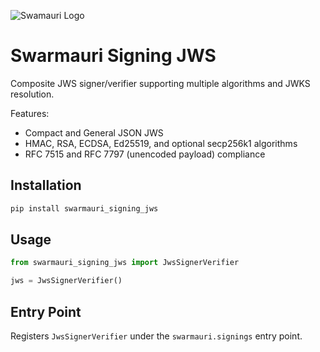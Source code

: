 ![Swamauri Logo](https://res.cloudinary.com/dbjmpekvl/image/upload/v1730099724/Swarmauri-logo-lockup-2048x757_hww01w.png)

# Swarmauri Signing JWS

Composite JWS signer/verifier supporting multiple algorithms and JWKS resolution.

Features:
- Compact and General JSON JWS
- HMAC, RSA, ECDSA, Ed25519, and optional secp256k1 algorithms
- RFC 7515 and RFC 7797 (unencoded payload) compliance

## Installation

```bash
pip install swarmauri_signing_jws
```

## Usage

```python
from swarmauri_signing_jws import JwsSignerVerifier

jws = JwsSignerVerifier()
```

## Entry Point

Registers `JwsSignerVerifier` under the `swarmauri.signings` entry point.
